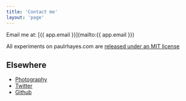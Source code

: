 ```yaml
---
title: 'Contact me'
layout: 'page'
---
```


Email me at:
[{{ app.email }}](mailto:{{ app.email }})

All experiments on paulrhayes.com are [released under an MIT license](https://github.com/fofr/paulrhayes.com-experiments/blob/master/LICENSE.txt)

## Elsewhere

* [Photography](https://paulhayes.photography)
* [Twitter](https://twitter.com/fofr)
* [Github](https://github.com/fofr)
